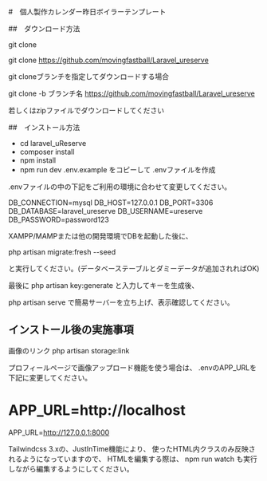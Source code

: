 #　個人製作カレンダー昨日ボイラーテンプレート

##　ダウンロード方法

git clone

git clone https://github.com/movingfastball/Laravel_ureserve

git cloneブランチを指定してダウンロードする場合

git clone -b ブランチ名 https://github.com/movingfastball/Laravel_ureserve

若しくはzipファイルでダウンロードしてください

##　インストール方法

- cd laravel_uReserve
- composer install
- npm install
- npm run dev
.env.example をコピーして .envファイルを作成

.envファイルの中の下記をご利用の環境に合わせて変更してください。

DB_CONNECTION=mysql
DB_HOST=127.0.0.1
DB_PORT=3306
DB_DATABASE=laravel_ureserve
DB_USERNAME=ureserve
DB_PASSWORD=password123

XAMPP/MAMPまたは他の開発環境でDBを起動した後に、

php artisan migrate:fresh --seed

と実行してください。(データベーステーブルとダミーデータが追加されればOK)

最後に php artisan key:generate と入力してキーを生成後、

php artisan serve で簡易サーバーを立ち上げ、表示確認してください。


## インストール後の実施事項
画像のリンク php artisan storage:link

プロフィールページで画像アップロード機能を使う場合は、 .envのAPP_URLを下記に変更してください。

# APP_URL=http://localhost
APP_URL=http://127.0.0.1:8000

Tailwindcss 3.xの、JustInTime機能により、 使ったHTML内クラスのみ反映されるようになっていますので、 HTMLを編集する際は、 npm run watch も実行しながら編集するようにしてください。
